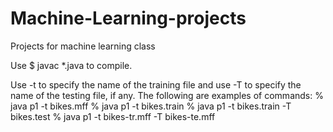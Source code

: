 # Machine-Learning-projects
Projects for machine learning class

Use $ javac *.java to compile.

Use -t to specify the name of the training file and use -T to specify the name of the testing file, if any. The following are examples of commands:
% java p1 -t bikes.mff
% java p1 -t bikes.train
% java p1 -t bikes.train -T bikes.test
% java p1 -t bikes-tr.mff -T bikes-te.mff

